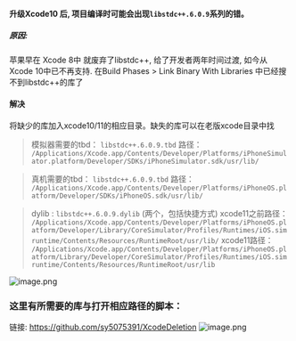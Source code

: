 #### 升级Xcode10 后, 项目编译时可能会出现`libstdc++.6.0.9`系列的错。
##### 原因:
 苹果早在 Xcode 8中 就废弃了libstdc++, 给了开发者两年时间过渡, 如今从Xcode 10中已不再支持. 在Build Phases > Link Binary With Libraries 中已经搜不到libstdc++的库了

#### 解决
将缺少的库加入xcode10/11的相应目录。缺失的库可以在老版xcode目录中找
> 模拟器需要的tbd： `libstdc++.6.0.9.tbd`
路径：
`/Applications/Xcode.app/Contents/Developer/Platforms/iPhoneSimulator.platform/Developer/SDKs/iPhoneSimulator.sdk/usr/lib/`

> 真机需要的tbd： `libstdc++.6.0.9.tbd`
路径：
`/Applications/Xcode.app/Contents/Developer/Platforms/iPhoneOS.platform/Developer/SDKs/iPhoneOS.sdk/usr/lib/`

> dylib : `libstdc++.6.0.9.dylib` (两个，包括快捷方式)
xcode11之前路径：
`/Applications/Xcode.app/Contents/Developer/Platforms/iPhoneOS.platform/Developer/Library/CoreSimulator/Profiles/Runtimes/iOS.simruntime/Contents/Resources/RuntimeRoot/usr/lib/`
xcode11路径：
`/Applications/Xcode.app/Contents/Developer/Platforms/iPhoneOS.platform/Library/Developer/CoreSimulator/Profiles/Runtimes/iOS.simruntime/Contents/Resources/RuntimeRoot/usr/lib`


![image.png](https://upload-images.jianshu.io/upload_images/1956050-e957a19d0bf78a42.png?imageMogr2/auto-orient/strip%7CimageView2/2/w/1240)



### 这里有所需要的库与打开相应路径的脚本：
链接: https://github.com/sy5075391/XcodeDeletion
![image.png](https://upload-images.jianshu.io/upload_images/1956050-8487c130477a2396.png?imageMogr2/auto-orient/strip%7CimageView2/2/w/1240)

